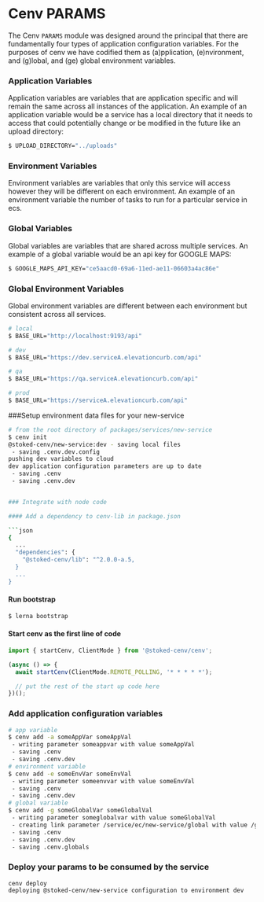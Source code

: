 # Cenv PARAMS

The Cenv `PARAMS` module was designed around the principal that there are fundamentally four types of application configuration variables. For the purposes of cenv we have codified them as (a)pplication, (e)nvironment, and (g)lobal, and (ge) global environment variables.

### Application Variables

Application variables are variables that are application specific and will remain the same across all instances of the application. An example of an application variable would be a service has a local directory that it needs to access that could potentially change or be modified in the future like an upload directory:

```bash
$ UPLOAD_DIRECTORY="../uploads"
```

### Environment Variables

Environment variables are variables that only this service will access however they will be different on each environment. An example of an environment variable the number of tasks to run for a particular service in ecs.

### Global Variables

Global variables are variables that are shared across multiple services. An example of a global variable would be an api key for GOOGLE MAPS:

```bash
$ GOOGLE_MAPS_API_KEY="ce5aacd0-69a6-11ed-ae11-06603a4ac86e"
```

### Global Environment Variables

Global environment variables are different between each environment but consistent across all services.

```bash
# local
$ BASE_URL="http://localhost:9193/api"

# dev
$ BASE_URL="https://dev.serviceA.elevationcurb.com/api"

# qa
$ BASE_URL="https://qa.serviceA.elevationcurb.com/api"

# prod
$ BASE_URL="https://serviceA.elevationcurb.com/api"
```


###Setup environment data files for your new-service
```bash
# from the root directory of packages/services/new-service
$ cenv init
@stoked-cenv/new-service:dev - saving local files
 - saving .cenv.dev.config
pushing dev variables to cloud
dev application configuration parameters are up to date
 - saving .cenv
 - saving .cenv.dev


### Integrate with node code

#### Add a dependency to cenv-lib in package.json

```json
{
  ...
  "dependencies": {
    "@stoked-cenv/lib": "^2.0.0-a.5,
  }
  ...
}
```

#### Run bootstrap
```bash
$ lerna bootstrap
```

#### Start cenv as the first line of code
```typescript
import { startCenv, ClientMode } from '@stoked-cenv/cenv';

(async () => {
  await startCenv(ClientMode.REMOTE_POLLING, '* * * * *');

  // put the rest of the start up code here
})();
```

### Add application configuration variables
```bash
# app variable
$ cenv add -a someAppVar someAppVal
 - writing parameter someappvar with value someAppVal
 - saving .cenv
 - saving .cenv.dev
# environment variable
$ cenv add -e someEnvVar someEnvVal
 - writing parameter someenvvar with value someEnvVal
 - saving .cenv
 - saving .cenv.dev
# global variable
$ cenv add -g someGlobalVar someGlobalVal
 - writing parameter someglobalvar with value someGlobalVal
 - creating link parameter /service/ec/new-service/global with value /global/someglobalvar
 - saving .cenv
 - saving .cenv.dev
 - saving .cenv.globals
```

### Deploy your params to be consumed by the service
```shell
cenv deploy
deploying @stoked-cenv/new-service configuration to environment dev
```
